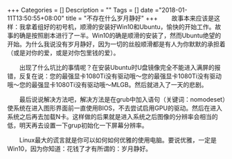+++
Categories = []
Description = ""
Tags = []
date ="2018-01-11T13:50:55+08:00"
title = "不存在什么岁月静好"
+++
&emsp;&emsp;故事本来应该是这样：我拿着组好的初号机，顺滑的安装好Win10和Ubuntu，愉快的开始工作。故事的确是按照剧本进行了一半。Win10的确是顺滑的安装了，然而Ubuntu绝望的开始。为什么我说没有岁月静好，因为一切的丝般顺滑都是有人为你默默的承担着（或是对你的爱，或是对你包里钱的爱）。

&emsp;&emsp;出现了什么坑比的事情呢？在安装Ubuntu时U盘镜像完全不能进入满屏的报错，反复在说：您的最强显卡1080Ti没有驱动哦～您的最强显卡1080Ti没有驱动哦～您的最强显卡1080Ti没有驱动哦～MLGB。然后就进入了一天的悲剧。

&emsp;&emsp;最后说说解决方法吧，解决方法是在grub中加入语句（关键词：nomodeset）使系统在进入图形界面前一直使用BIOS，不去尝试启用GPU的驱动。然后在进入系统之后再去加载N卡。这样做的后果就是进入系统之后图像的分辨率会相当的低，明天再去设置一下grup初始化一下屏幕分辨率。

&emsp;&emsp;Linux最大的谎言就是你可以如何如何优雅的使用电脑。要说优雅，一定是Win10，因为你知道：花钱了才有所谓的：岁月静好。
